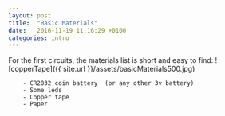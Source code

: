 ```yaml
---
layout: post
title:  "Basic Materials"
date:   2016-11-19 11:16:29 +0100
categories: intro 
---
```

For the first circuits, the materials list is short and easy to find:
![copperTape]({{ site.url }}/assets/basicMaterials500.jpg)

        - CR2032 coin battery  (or any other 3v battery)
        - Some leds 
        - Copper tape 
        - Paper


